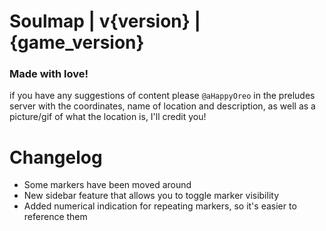 # Soulmap | v{version} | {game_version}
### Made with love! 
if you have any suggestions of content please ``@aHappyOreo`` in the preludes server with the coordinates, name of location and description, as well as a picture/gif of what the location is, I'll credit you!


# Changelog 
- Some markers have been moved around
- New sidebar feature that allows you to toggle marker visibility
- Added numerical indication for repeating markers, so it's easier to reference them
